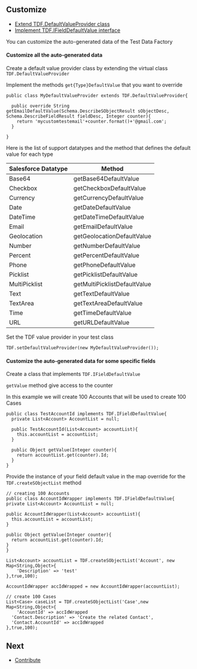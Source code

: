 ## Customize

* [Extend TDF.DefaultValueProvider class](#customize-all-the-auto-generated-data)
* [Implement TDF.IFieldDefaultValue interface](#customize-the-auto-generated-data-for-some-specific-fields)

You can customize the auto-generated data of the Test Data Factory 

#### Customize all the auto-generated data

Create a default value provider class by extending the virtual class ``TDF.DefaultValueProvider`` 

Implement the methods ``get{Type}DefaultValue`` that you want to override

  ```apex
  public class MyDefaultValueProvider extends TDF.DefaultValueProvider{

    public override String getEmailDefaultValue(Schema.DescribeSObjectResult sObjectDesc, Schema.DescribeFieldResult fieldDesc, Integer counter){
      return 'mycustomtestemail'+counter.format()+'@gmail.com';
    }

  }
  ```
 
 Here is the list of support datatypes and the method that defines the default value for each type

| Salesforce    Datatype | Method                       |
|------------------------|------------------------------|
| Base64                 | getBase64DefaultValue        |
| Checkbox               | getCheckboxDefaultValue      |
| Currency               | getCurrencyDefaultValue      |
| Date                   | getDateDefaultValue          |
| DateTime               | getDateTimeDefaultValue      |
| Email                  | getEmailDefaultValue         |
| Geolocation            | getGeolocationDefaultValue   |
| Number                 | getNumberDefaultValue        |
| Percent                | getPercentDefaultValue       |
| Phone                  | getPhoneDefaultValue         |
| Picklist               | getPicklistDefaultValue      |
| MultiPicklist          | getMultiPicklistDefaultValue |
| Text                   | getTextDefaultValue          |
| TextArea               | getTextAreaDefaultValue      |
| Time                   | getTimeDefaultValue          |
| URL                    | getURLDefaultValue           |
 
  Set the TDF value provider in your test class 
  
  ```apex
  TDF.setDefaultValueProvider(new MyDefaultValueProvider());
  ```
 
  
 #### Customize the auto-generated data for some specific fields
 
 Create a class that implements ``TDF.IFieldDefaultValue`` 
 
 ``getValue`` method give access to the counter
 
 In this example we will create 100 Accounts that will be used to create 100 Cases 
  
  ```apex
  public class TestAccountId implements TDF.IFieldDefaultValue{
    private List<Account> AccountList = null;

    public TestAccountId(List<Account> accountList){
      this.accountList = accountList;
    }

    public Object getValue(Integer counter){
      return accountList.get(counter).Id;
    }
  }
  ```
  Provide the instance of your field default value in the map override for the ``TDF.createSObjectList`` method
  
  ```apex
// creating 100 Accounts
public class AccountIdWrapper implements TDF.IFieldDefaultValue{
  private List<Account> AccountList = null;
  
  public AccountIdWrapper(List<Account> accountList){
    this.accountList = accountList;
  }
  
  public Object getValue(Integer counter){
    return accountList.get(counter).Id;
  }
}

List<Account> accountList = TDF.createSObjectList('Account', new Map<String,Object>{
	  'Description' => 'test'
},true,100);

AccountIdWrapper accIdWrapped = new AccountIdWrapper(accountList);

// create 100 Cases
List<Case> caseList = TDF.createSObjectList('Case',new Map<String,Object>{
	  'AccountId' => accIdWrapped
  	'Contact.Description' => 'Create the related Contact',
  	'Contact.AccountId' => accIdWrapped
},true,100);
  ```

## Next

* [Contribute](CONTRIBUTE.md)
